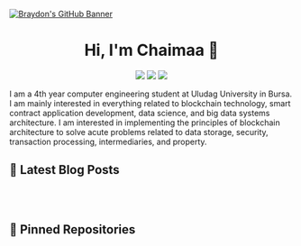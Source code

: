 

[![Braydon's GitHub Banner](./assets/GitHubHeader.png)](https://braydoncoyer.dev)

<h1 align="center">Hi, I'm Chaimaa 👋</h1>
<p align="center">
    <a href="https://twitter.com/ChaimaaNairi"><img src="https://img.shields.io/badge/twitter-%231FA1F1?style=flat&logo=twitter&logoColor=white"/></a>
    <a href="https://www.linkedin.com/in/chaimaa-nairi-4a9840159/"><img src="https://img.shields.io/badge/linkedin-%230177B5?style=flat&logo=linkedin&logoColor=white"/></a>
    <a href="https://www.instagram.com/chaimaanairi/"><img src="https://img.shields.io/badge/instagram-%23E4415F?style=flat&logo=instagram&logoColor=white"/></a>
  </p>
  

I am a 4th year computer engineering student at Uludag University in Bursa. I am mainly interested in everything related to blockchain technology, smart contract application development, data science, and big data systems architecture. I am interested in implementing the principles of blockchain architecture to solve acute problems related to data storage, security, transaction processing, intermediaries, and property.



## 📝 Latest Blog Posts

<br>

<!-- BLOG-POST-LIST:START -->

<!-- BLOG-POST-LIST:END -->

<br>

## 📌 Pinned Repositories

<br>
